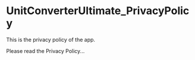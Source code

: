 # UnitConverterUltimate_PrivacyPolicy
 This is the privacy policy of the app.

Please read the Privacy Policy...
